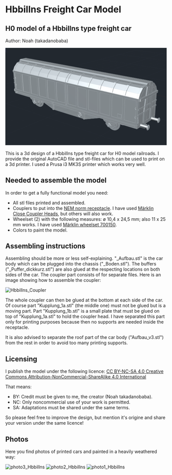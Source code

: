 # Hbbillns Freight Car Model

## H0 model of a Hbbillns type freight car

Author: Noah (takadanobaba)

![Screenshot](Hbbillns_Modell_Screenshot.png)

This is a 3d design of a Hbbillns type freight car for H0 model railroads. I provide the original AutoCAD file and stl-files which can be used to print on a 3d printer. I used a Prusa i3 MK3S printer which works very well.

## Needed to assemble the model

In order to get a fully functional model you need:

- All stl files printed and assembled.
- Couplers to put into the [NEM norm receptacle](https://www.morop.eu/images/NEM_register/NEM_E/nem362_en_2004.pdf). I have used [Märklin Close Coupler Heads](https://www.maerklin.de/de/produkte/details/article/72000), but others will also work.
- Wheelset (2) with the following measures: ø 10,4 x 24,5 mm; also 11 x 25 mm works. I have used [Märklin wheelset 700150](https://www.maerklinshop.de/en/detail/index/sArticle/33206).
- Colors to paint the model.

## Assembling instructions

Assembling should be more or less self-explaining. "_Aufbau.stl" is the car body which can be plugged into the chassis ("_Boden.stl"). The buffers ("_Puffer_dickkurz.stl") are also glued at the respecting locations on both sides of the car. The coupler part consists of for separate files. Here is an image showing how to assemble the coupler:

<img width="400" alt="Hbbillns_Coupler" src="https://github.com/user-attachments/assets/29e8e262-c3a7-4588-8110-9cfb068c2097" />

The whole coupler can then be glued at the bottom at each side of the car. Of course part "Kupplung_1a.stl" (the middle one) must not be glued but is a moving part. Part "Kupplung_1b.stl" is a small plate that must be glued on top of "Kupplung_1a.stl" to hold the coupler head. I have separated this part only for printing purposes because then no supports are needed inside the receptacle.

It is also advised to separate the roof part of the car body ("Aufbau_v3.stl") from the rest in order to avoid too many printing supports. 

## Licensing

I publish the model under the following licence: [CC BY-NC-SA 4.0 Creative Commons Attribution-NonCommercial-ShareAlike 4.0 International](https://creativecommons.org/licenses/by-nc-sa/4.0/)

That means:

- BY: Credit must be given to me, the creator (Noah takadanobaba).
- NC: Only noncommercial use of your work is permitted.
- SA: Adaptations must be shared under the same terms.

So please feel free to improve the design, but mention it's origine and share your version under the same licence!

## Photos

Here you find photos of printed cars and painted in a heavily weathered way:

![photo3_Hbbillns](https://github.com/user-attachments/assets/d48d68b4-b40a-453c-9481-194edf38d4e4)
![photo2_Hbbillns](https://github.com/user-attachments/assets/35b275f6-2e0c-4339-a17b-1ff9d54332d3)
![photo1_Hbbillns](https://github.com/user-attachments/assets/ec8ec26e-3f31-423e-b73c-9dc600e6ad87)
